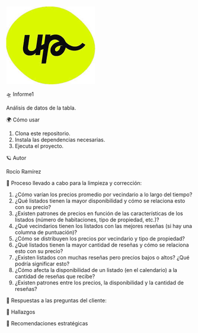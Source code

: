 ![](https://github.com/Roxy-5/Informe1/blob/main/images.jpg)

🛸 Informe1

Análisis de datos de la tabla.

🌍 Cómo usar

1. Clona este repositorio.
2. Instala las dependencias necesarias.
3. Ejecuta el proyecto.

🪐 Autor

Rocío Ramírez

🌌 Proceso llevado a cabo para la limpieza y corrección:

1. ¿Cómo varían los precios promedio por vecindario a lo largo del tiempo?
2. ¿Qué listados tienen la mayor disponibilidad y cómo se relaciona esto con su precio?
3. ¿Existen patrones de precios en función de las características de los listados (número de habitaciones, tipo de propiedad, etc.)?
4. ¿Qué vecindarios tienen los listados con las mejores reseñas (si hay una columna de puntuación)?
5. ¿Cómo se distribuyen los precios por vecindario y tipo de propiedad?
6. ¿Qué listados tienen la mayor cantidad de reseñas y cómo se relaciona esto con su precio?
7. ¿Existen listados con muchas reseñas pero precios bajos o altos? ¿Qué podría significar esto?
8. ¿Cómo afecta la disponibilidad de un listado (en el calendario) a la cantidad de reseñas que recibe?
9. ¿Existen patrones entre los precios, la disponibilidad y la cantidad de reseñas?

🚀 Respuestas a las preguntas del cliente:



🌋 Hallazgos


🧭 Recomendaciones estratégicas



